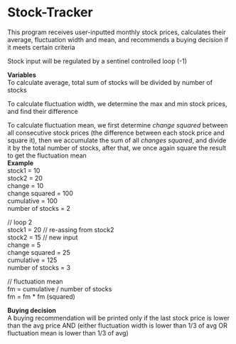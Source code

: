 # Stock-Tracker
This program receives user-inputted monthly stock prices, calculates their average, fluctuation width and mean, and recommends a buying decision if it meets certain criteria

Stock input will be regulated by a sentinel controlled loop (-1)

**Variables** <br>
To calculate average, total sum of stocks will be divided by number of stocks

To calculate fluctuation width, we determine the max and min stock prices, and find their difference

To calculate fluctuation mean, we first determine _change squared_ between all consecutive stock prices (the difference between each stock price and square it), then we accumulate the sum of all _changes squared_, and divide it by the total number of stocks, after that, we once again square the result to get the fluctuation mean <br>
**Example** <br>
stock1 = 10  
stock2 = 20  
change = 10  
change squared = 100  
cumulative = 100  
number of stocks = 2  

// loop 2  
stock1 = 20 // re-assing from stock2  
stock2 = 15 // new input  
change = 5  
change squared = 25  
cumulative = 125  
number of stocks = 3  

// fluctuation mean  
fm = cumulative / number of stocks  
fm = fm * fm (squared)  

**Buying decision**  
A buying recommendation will be printed only if the last stock price is lower than the avg price AND (either fluctuation width is lower than 1/3 of avg OR fluctuation mean is lower than 1/3 of avg)




